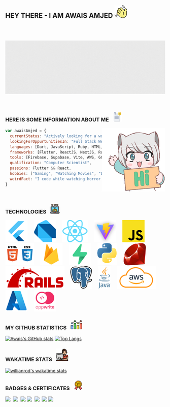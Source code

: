 ## HEY THERE - I AM AWAIS AMJED <img src="./waving-hand.png" height="40" align="justify"/>
<br><br>
<p align="center">
  <img src="404.gif"/>
</p>
<br>

### HERE IS SOME INFORMATION ABOUT ME &nbsp; <img src="./information.png" height="30" align="justify"/>

<img src="./hi.gif" width="200" align="right"/>

```js
var awaisAmjed = {
  currentStatus: "Actively looking for a work Opportunity",
  lookingForOppurtunitiesIn: "Full Stack Web Development" && "Mobile Development with Flutter",
  languages: [Dart, JavaScript, Ruby, HTML, CSS, Python, Java, SQL],
  frameworks: [Flutter, ReactJS, NextJS, Ruby on Rails],
  tools: [Firebase, Supabase, Vite, AWS, GCP, Azure],
  qualification: "Computer Scientist",
  passions: Flutter && React,
  hobbies: ["Gaming", "Watching Movies", "Listening to Music"],
  weirdFact: "I code while watching horror movies",
}
```
<br>

### TECHNOLOGIES &nbsp; <img src="./technology.png" height="30" align="justify"/>

<a href="https://flutter.dev/"><img src="./techs/flutter.png" height="70" align="justify"/></a>&nbsp;&nbsp;&nbsp;&nbsp;
<a href="https://dart.dev/"><img src="./techs/dart.png" height="70" align="justify"/></a>&nbsp;&nbsp;&nbsp;&nbsp;
<a href="https://react.dev/"><img src="./techs/react.png" height="70" align="justify"/></a>&nbsp;&nbsp;&nbsp;&nbsp;
<a href="https://vitejs.dev/"><img src="./techs/vite.png" height="70" align="justify"/></a>&nbsp;&nbsp;&nbsp;&nbsp;
<a href="https://www.javascript.com/"><img src="./techs/javascript.png" height="70" align="justify"/></a>&nbsp;&nbsp;&nbsp;&nbsp;
<a href="https://www.w3schools.com/html/"><img src="./techs/html_css.png" height="70" align="justify"/></a>&nbsp;&nbsp;&nbsp;&nbsp;
<a href="https://firebase.google.com/"><img src="./techs/firebase.png" height="70" align="justify"/></a>&nbsp;&nbsp;&nbsp;&nbsp;
<a href="https://supabase.com/"><img src="./techs/supabase.png" height="70" align="justify"/></a>&nbsp;&nbsp;&nbsp;&nbsp;
<a href="https://www.python.org/"><img src="./techs/python.png" height="70" align="justify"/></a>&nbsp;&nbsp;&nbsp;&nbsp;
<a href="https://www.ruby-lang.org/"><img src="./techs/ruby.png" height="70" align="justify"/></a>&nbsp;&nbsp;&nbsp;&nbsp;
<a href="https://rubyonrails.org/"><img src="./techs/rails.png" height="70" align="justify"/></a>&nbsp;&nbsp;&nbsp;&nbsp;
<a href="https://www.postgresql.org/"><img src="./techs/postgres.png" height="70" align="justify"/></a>&nbsp;&nbsp;&nbsp;&nbsp;
<a href="https://www.java.com/"><img src="./techs/java.png" height="70" align="justify"/></a>&nbsp;&nbsp;&nbsp;&nbsp;
<a href="https://aws.amazon.com/"><img src="./techs/aws.png" height="70" align="justify"/></a>&nbsp;&nbsp;&nbsp;&nbsp;
<a href="https://azure.microsoft.com/"><img src="./techs/azure.png" height="70" align="justify"/></a>&nbsp;&nbsp;&nbsp;&nbsp;
<a href="https://appwrite.io/"><img src="./techs/appwrite.png" height="70" align="justify"/></a>

### MY GITHUB STATISTICS &nbsp; <img src="./statistics.png" height="30" align="justify"/>

[![Awais's GitHub stats](https://github-readme-stats.vercel.app/api?username=awais-amjed&count_private=true&hide_title=true&show_icons=true&hide_border=true&theme=nightowl&bg_color=161B22)](https://github.com/anuraghazra/github-readme-stats)
[![Top Langs](https://github-readme-stats.vercel.app/api/top-langs/?username=awais-amjed&card_width=250&langs_count=6&hide_border=true&layout=compact&theme=nightowl&bg_color=161B22)](https://github.com/anuraghazra/github-readme-stats)

### WAKATIME STATS &nbsp; <img src="./computer.png" height="40" align="justify"/>

[![willianrod's wakatime stats](https://github-readme-stats.vercel.app/api/wakatime?username=awais_amjed&hide_border=true&langs_count=7&theme=nightowl&bg_color=161B22)](https://github.com/anuraghazra/github-readme-stats)


### BADGES & CERTIFICATES &nbsp; <img src="./medal.png" height="30" align="justify"/>

[<img src="https://api.accredible.com/v1/frontend/credential_website_embed_image/certificate/55295752" width="276" align="justify"/>](https://www.credential.net/4ddfd5d3-7b07-422c-8934-6ad87019c888)&nbsp;
[<img src="https://api.accredible.com/v1/frontend/credential_website_embed_image/certificate/49817923" width="276" align="justify"/>](https://www.credential.net/0593841a-80c2-4998-98cb-b36addd9a912)&nbsp;
[<img src="https://api.accredible.com/v1/frontend/credential_website_embed_image/certificate/47857885" width="276" align="justify"/>](https://www.credential.net/55550ade-1d33-4bbc-ad97-05a65276c385)
[<img src="https://api.accredible.com/v1/frontend/credential_website_embed_image/certificate/45950717" width="276" align="justify"/>](https://www.credential.net/acdc9005-1c39-44b6-8a77-676c7ddb76ec)&nbsp;
[<img src="https://api.accredible.com/v1/frontend/credential_website_embed_image/certificate/52033964" width="276" align="justify"/>](https://www.credential.net/8c2d131f-429e-4d5d-87c0-7a59a73e1ea8)&nbsp;
[<img src="https://api.accredible.com/v1/frontend/credential_website_embed_image/certificate/54063078" width="276" align="justify"/>](https://www.credential.net/3264e1f3-275c-44d9-bbc3-342a3117b951)
[<img src="https://github.com/awais-amjed/awais-amjed/assets/73714615/b8b26f11-f097-4f35-8feb-58a7c64d2611" width="276" align="top"/>](https://www.udemy.com/certificate/UC-68648df5-a16c-44bc-9305-bf8e1aaa239e/)


